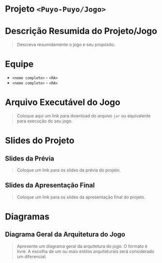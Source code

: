# Projeto `<Puyo-Puyo/Jogo>`

# Descrição Resumida do Projeto/Jogo

> Descreva resumidamente o jogo e seu propósito.

# Equipe
* `<nome completo>` - `<RA>`
* `<nome completo>` - `<RA>`

# Arquivo Executável do Jogo

> Coloque aqui um link para download do arquivo `jar` ou equivalente para execução do seu jogo.

# Slides do Projeto

## Slides da Prévia
> Coloque um link para os slides da prévia do projeto.

## Slides da Apresentação Final
> Coloque um link para os slides da apresentação final do projeto.

# Diagramas

## Diagrama Geral da Arquitetura do Jogo

> Apresente um diagrama geral da arquitetura do jogo. O formato é livre. A escolha de um ou mais estilos arquiteturais será considerado um diferencial.
